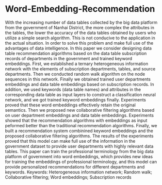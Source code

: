 # Word-Embedding-Recommendation
With the increasing number of data tables collected by the big data platform from the government of Nanhai District, the more complex the attributes in the tables, the lower the accuracy of the data tables obtained by users who utilize a simple search algorithm. This is not conducive to the application in the actual situation. In order to solve this problem and make full use of the advantages of data intelligence. In this paper we consider designing data table recommendation algorithms based on the data table subscription records of departments in the government and trained keyword embeddings. First, we established a ternary heterogeneous information network with the elements of subscription departments, tables, and source departments. Then we conducted random walk algorithm on the node sequences in this network. Finally we obtained trained user departments embeddings and data table embeddings based on subscription records. In addition, we used keywords (data table names) and attributes in the corresponding data table as input layers to construct a classification neural network, and we got trained keyword embeddings finally. Experiments proved that these word embeddings effectively retain the original semantics. Then we proposed new collaborative filtering algorithms based on user department embeddings and data table embeddings. Experiments showed that the recommendation algorithms with embeddings as input peformed better than the traditional recommendation algorithms. Finally, we built a recommendation system combinined keyword embeddings and the proposed collaborative filtering algorithms. The results of the experiments proved that this model can make full use of the information in the government dataset to provide user departments with highly relevant data tables. This paper can train the professional terminology from the big data platform of government into word embeddings, which provides new ideas for training the embeddings of professional terminology, and this model can provide personalized recommendations for different departments and keywords.
Keywords: Heterogeneous information network; Random walk; Collaborative filtering; Word embeddings; Subscription records
